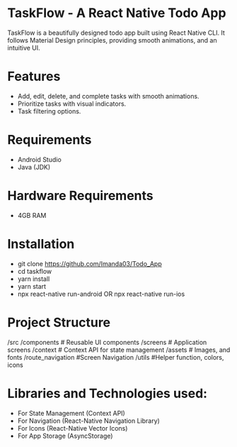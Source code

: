 # TaskFlow - A React Native Todo App
TaskFlow is a beautifully designed todo app built using React Native CLI. It follows Material Design principles, providing smooth animations, and an intuitive UI.

# Features
- Add, edit, delete, and complete tasks with smooth animations.
- Prioritize tasks with visual indicators.
- Task filtering options.

# Requirements
- Android Studio
- Java (JDK)

# Hardware Requirements
- 4GB RAM

# Installation
- git clone https://github.com/Imanda03/Todo_App
- cd taskflow
- yarn install
- yarn start
- npx react-native run-android OR npx react-native run-ios

# Project Structure
/src
  /components      # Reusable UI components
  /screens         # Application screens
  /context         # Context API for state management
  /assets          # Images, and fonts
  /route_navigation     #Screen Navigation
  /utils            #Helper function, colors, icons

# Libraries and Technologies used:
- For State Management (Context API)
- For Navigation (React-Native Navigation Library)
- For Icons (React-Native Vector Icons)
- For App Storage (AsyncStorage)
